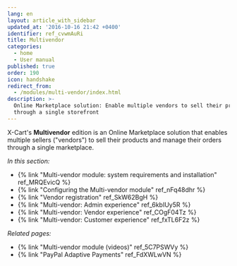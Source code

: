 ```yaml
---
lang: en
layout: article_with_sidebar
updated_at: '2016-10-16 21:42 +0400'
identifier: ref_cvwmAuRi
title: Multivendor
categories:
  - home
  - User manual
published: true
order: 190
icon: handshake
redirect_from:
  - /modules/multi-vendor/index.html
description: >-
  Online Marketplace solution: Enable multiple vendors to sell their products
  through a single storefront
---
```

X-Cart's **Multivendor** edition is an Online Marketplace solution that enables multiple sellers ("vendors") to sell their products and manage their orders through a single marketplace.

_In this section:_

*   {% link "Multi-vendor module: system requirements and installation" ref_MRQEvicQ %}
*   {% link "Configuring the Multi-vendor module" ref_nFq48dhr %}
*   {% link "Vendor registration" ref_SkW62BgH %}
*   {% link "Multi-vendor: Admin experience" ref_6kbIUy5R %}
*   {% link "Multi-vendor: Vendor experience" ref_COgF04Tz %}
*   {% link "Multi-vendor: Customer experience" ref_fxTL6F2z %}

_Related pages:_

*   {% link "Multi-vendor module (videos)" ref_5C7PSWVy %}
*   {% link "PayPal Adaptive Payments" ref_FdXWLwVN %}
